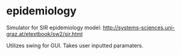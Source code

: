 # epidemiology

Simulator for SIR epidemiology model:
http://systems-sciences.uni-graz.at/etextbook/sw2/sir.html

Utilizes swing for GUI.
Takes user inputted paramaters.
